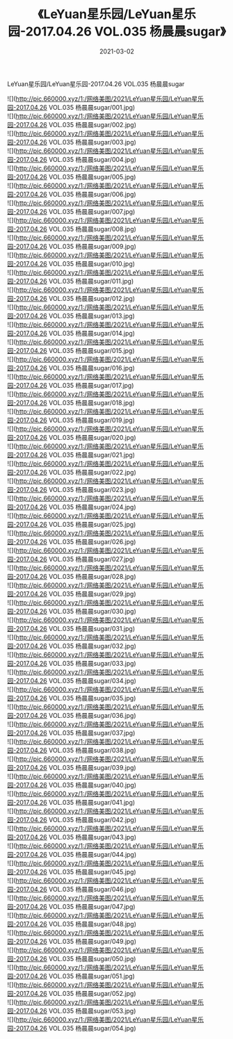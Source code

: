 ﻿---
layout: post
title:  《LeYuan星乐园/LeYuan星乐园-2017.04.26 VOL.035 杨晨晨sugar》
date:   2021-03-02
img: http://pic.660000.xyz/1:/网络美图/2021/LeYuan星乐园/LeYuan星乐园-2017.04.26 VOL.035 杨晨晨sugar/000.jpg
categories: [美女, 清纯, 唯美]
---

LeYuan星乐园/LeYuan星乐园-2017.04.26 VOL.035 杨晨晨sugar

 ![](http://pic.660000.xyz/1:/网络美图/2021/LeYuan星乐园/LeYuan星乐园-2017.04.26 VOL.035 杨晨晨sugar/001.jpg) <br>![](http://pic.660000.xyz/1:/网络美图/2021/LeYuan星乐园/LeYuan星乐园-2017.04.26 VOL.035 杨晨晨sugar/002.jpg) <br>![](http://pic.660000.xyz/1:/网络美图/2021/LeYuan星乐园/LeYuan星乐园-2017.04.26 VOL.035 杨晨晨sugar/003.jpg) <br>![](http://pic.660000.xyz/1:/网络美图/2021/LeYuan星乐园/LeYuan星乐园-2017.04.26 VOL.035 杨晨晨sugar/004.jpg) <br>![](http://pic.660000.xyz/1:/网络美图/2021/LeYuan星乐园/LeYuan星乐园-2017.04.26 VOL.035 杨晨晨sugar/005.jpg) <br>![](http://pic.660000.xyz/1:/网络美图/2021/LeYuan星乐园/LeYuan星乐园-2017.04.26 VOL.035 杨晨晨sugar/006.jpg) <br>![](http://pic.660000.xyz/1:/网络美图/2021/LeYuan星乐园/LeYuan星乐园-2017.04.26 VOL.035 杨晨晨sugar/007.jpg) <br>![](http://pic.660000.xyz/1:/网络美图/2021/LeYuan星乐园/LeYuan星乐园-2017.04.26 VOL.035 杨晨晨sugar/008.jpg) <br>![](http://pic.660000.xyz/1:/网络美图/2021/LeYuan星乐园/LeYuan星乐园-2017.04.26 VOL.035 杨晨晨sugar/009.jpg) <br>![](http://pic.660000.xyz/1:/网络美图/2021/LeYuan星乐园/LeYuan星乐园-2017.04.26 VOL.035 杨晨晨sugar/010.jpg) <br>![](http://pic.660000.xyz/1:/网络美图/2021/LeYuan星乐园/LeYuan星乐园-2017.04.26 VOL.035 杨晨晨sugar/011.jpg) <br>![](http://pic.660000.xyz/1:/网络美图/2021/LeYuan星乐园/LeYuan星乐园-2017.04.26 VOL.035 杨晨晨sugar/012.jpg) <br>![](http://pic.660000.xyz/1:/网络美图/2021/LeYuan星乐园/LeYuan星乐园-2017.04.26 VOL.035 杨晨晨sugar/013.jpg) <br>![](http://pic.660000.xyz/1:/网络美图/2021/LeYuan星乐园/LeYuan星乐园-2017.04.26 VOL.035 杨晨晨sugar/014.jpg) <br>![](http://pic.660000.xyz/1:/网络美图/2021/LeYuan星乐园/LeYuan星乐园-2017.04.26 VOL.035 杨晨晨sugar/015.jpg) <br>![](http://pic.660000.xyz/1:/网络美图/2021/LeYuan星乐园/LeYuan星乐园-2017.04.26 VOL.035 杨晨晨sugar/016.jpg) <br>![](http://pic.660000.xyz/1:/网络美图/2021/LeYuan星乐园/LeYuan星乐园-2017.04.26 VOL.035 杨晨晨sugar/017.jpg) <br>![](http://pic.660000.xyz/1:/网络美图/2021/LeYuan星乐园/LeYuan星乐园-2017.04.26 VOL.035 杨晨晨sugar/018.jpg) <br>![](http://pic.660000.xyz/1:/网络美图/2021/LeYuan星乐园/LeYuan星乐园-2017.04.26 VOL.035 杨晨晨sugar/019.jpg) <br>![](http://pic.660000.xyz/1:/网络美图/2021/LeYuan星乐园/LeYuan星乐园-2017.04.26 VOL.035 杨晨晨sugar/020.jpg) <br>![](http://pic.660000.xyz/1:/网络美图/2021/LeYuan星乐园/LeYuan星乐园-2017.04.26 VOL.035 杨晨晨sugar/021.jpg) <br>![](http://pic.660000.xyz/1:/网络美图/2021/LeYuan星乐园/LeYuan星乐园-2017.04.26 VOL.035 杨晨晨sugar/022.jpg) <br>![](http://pic.660000.xyz/1:/网络美图/2021/LeYuan星乐园/LeYuan星乐园-2017.04.26 VOL.035 杨晨晨sugar/023.jpg) <br>![](http://pic.660000.xyz/1:/网络美图/2021/LeYuan星乐园/LeYuan星乐园-2017.04.26 VOL.035 杨晨晨sugar/024.jpg) <br>![](http://pic.660000.xyz/1:/网络美图/2021/LeYuan星乐园/LeYuan星乐园-2017.04.26 VOL.035 杨晨晨sugar/025.jpg) <br>![](http://pic.660000.xyz/1:/网络美图/2021/LeYuan星乐园/LeYuan星乐园-2017.04.26 VOL.035 杨晨晨sugar/026.jpg) <br>![](http://pic.660000.xyz/1:/网络美图/2021/LeYuan星乐园/LeYuan星乐园-2017.04.26 VOL.035 杨晨晨sugar/027.jpg) <br>![](http://pic.660000.xyz/1:/网络美图/2021/LeYuan星乐园/LeYuan星乐园-2017.04.26 VOL.035 杨晨晨sugar/028.jpg) <br>![](http://pic.660000.xyz/1:/网络美图/2021/LeYuan星乐园/LeYuan星乐园-2017.04.26 VOL.035 杨晨晨sugar/029.jpg) <br>![](http://pic.660000.xyz/1:/网络美图/2021/LeYuan星乐园/LeYuan星乐园-2017.04.26 VOL.035 杨晨晨sugar/030.jpg) <br>![](http://pic.660000.xyz/1:/网络美图/2021/LeYuan星乐园/LeYuan星乐园-2017.04.26 VOL.035 杨晨晨sugar/031.jpg) <br>![](http://pic.660000.xyz/1:/网络美图/2021/LeYuan星乐园/LeYuan星乐园-2017.04.26 VOL.035 杨晨晨sugar/032.jpg) <br>![](http://pic.660000.xyz/1:/网络美图/2021/LeYuan星乐园/LeYuan星乐园-2017.04.26 VOL.035 杨晨晨sugar/033.jpg) <br>![](http://pic.660000.xyz/1:/网络美图/2021/LeYuan星乐园/LeYuan星乐园-2017.04.26 VOL.035 杨晨晨sugar/034.jpg) <br>![](http://pic.660000.xyz/1:/网络美图/2021/LeYuan星乐园/LeYuan星乐园-2017.04.26 VOL.035 杨晨晨sugar/035.jpg) <br>![](http://pic.660000.xyz/1:/网络美图/2021/LeYuan星乐园/LeYuan星乐园-2017.04.26 VOL.035 杨晨晨sugar/036.jpg) <br>![](http://pic.660000.xyz/1:/网络美图/2021/LeYuan星乐园/LeYuan星乐园-2017.04.26 VOL.035 杨晨晨sugar/037.jpg) <br>![](http://pic.660000.xyz/1:/网络美图/2021/LeYuan星乐园/LeYuan星乐园-2017.04.26 VOL.035 杨晨晨sugar/038.jpg) <br>![](http://pic.660000.xyz/1:/网络美图/2021/LeYuan星乐园/LeYuan星乐园-2017.04.26 VOL.035 杨晨晨sugar/039.jpg) <br>![](http://pic.660000.xyz/1:/网络美图/2021/LeYuan星乐园/LeYuan星乐园-2017.04.26 VOL.035 杨晨晨sugar/040.jpg) <br>![](http://pic.660000.xyz/1:/网络美图/2021/LeYuan星乐园/LeYuan星乐园-2017.04.26 VOL.035 杨晨晨sugar/041.jpg) <br>![](http://pic.660000.xyz/1:/网络美图/2021/LeYuan星乐园/LeYuan星乐园-2017.04.26 VOL.035 杨晨晨sugar/042.jpg) <br>![](http://pic.660000.xyz/1:/网络美图/2021/LeYuan星乐园/LeYuan星乐园-2017.04.26 VOL.035 杨晨晨sugar/043.jpg) <br>![](http://pic.660000.xyz/1:/网络美图/2021/LeYuan星乐园/LeYuan星乐园-2017.04.26 VOL.035 杨晨晨sugar/044.jpg) <br>![](http://pic.660000.xyz/1:/网络美图/2021/LeYuan星乐园/LeYuan星乐园-2017.04.26 VOL.035 杨晨晨sugar/045.jpg) <br>![](http://pic.660000.xyz/1:/网络美图/2021/LeYuan星乐园/LeYuan星乐园-2017.04.26 VOL.035 杨晨晨sugar/046.jpg) <br>![](http://pic.660000.xyz/1:/网络美图/2021/LeYuan星乐园/LeYuan星乐园-2017.04.26 VOL.035 杨晨晨sugar/047.jpg) <br>![](http://pic.660000.xyz/1:/网络美图/2021/LeYuan星乐园/LeYuan星乐园-2017.04.26 VOL.035 杨晨晨sugar/048.jpg) <br>![](http://pic.660000.xyz/1:/网络美图/2021/LeYuan星乐园/LeYuan星乐园-2017.04.26 VOL.035 杨晨晨sugar/049.jpg) <br>![](http://pic.660000.xyz/1:/网络美图/2021/LeYuan星乐园/LeYuan星乐园-2017.04.26 VOL.035 杨晨晨sugar/050.jpg) <br>![](http://pic.660000.xyz/1:/网络美图/2021/LeYuan星乐园/LeYuan星乐园-2017.04.26 VOL.035 杨晨晨sugar/051.jpg) <br>![](http://pic.660000.xyz/1:/网络美图/2021/LeYuan星乐园/LeYuan星乐园-2017.04.26 VOL.035 杨晨晨sugar/052.jpg) <br>![](http://pic.660000.xyz/1:/网络美图/2021/LeYuan星乐园/LeYuan星乐园-2017.04.26 VOL.035 杨晨晨sugar/053.jpg) <br>![](http://pic.660000.xyz/1:/网络美图/2021/LeYuan星乐园/LeYuan星乐园-2017.04.26 VOL.035 杨晨晨sugar/054.jpg) <br>